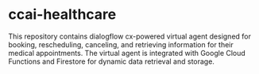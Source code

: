 # ccai-healthcare
This repository contains dialogflow cx-powered virtual agent designed for booking, rescheduling, canceling, and retrieving information for their medical appointments. The virtual agent is integrated with Google Cloud Functions and Firestore for dynamic data retrieval and storage.
